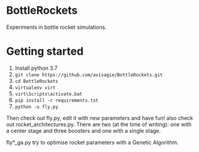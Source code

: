 # BottleRockets

Experiments in bottle rocket simulations.


# Getting  started

1. Install python 3.7
1. `git clone https://github.com/avisagie/BottleRockets.git`
1. `cd BottleRockets`
1. `virtualenv virt`
1. `virt\Scripts\activate.bat`
1. `pip install -r requirements.txt`
1. `python -u fly.py`

Then check out fly.py, edit it with new parameters and have fun!
also check out rocket_architectures.py. There are two (at the time of writing):
one with a center stage and three boosters and one with a single stage.

fly*_ga.py try to optimise rocket parameters with a Genetic
Algorithm.
